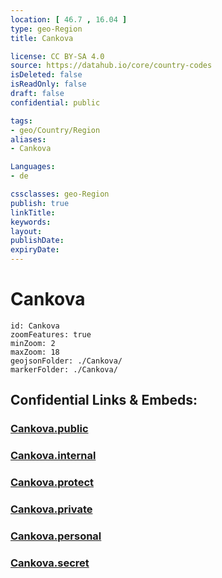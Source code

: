 ```yaml
---
location: [ 46.7 , 16.04 ] 
type: geo-Region
title: Cankova

license: CC BY-SA 4.0
source: https://datahub.io/core/country-codes
isDeleted: false
isReadOnly: false
draft: false
confidential: public

tags:
- geo/Country/Region
aliases:
- Cankova

Languages:
- de

cssclasses: geo-Region
publish: true
linkTitle: 
keywords: 
layout: 
publishDate: 
expiryDate: 
---
```


# Cankova

```leaflet
id: Cankova
zoomFeatures: true 
minZoom: 2 
maxZoom: 18
geojsonFolder: ./Cankova/
markerFolder: ./Cankova/
```


## Confidential Links & Embeds: 

### [Cankova.public](/_public/\Earth\Continent\Europe\Europe~Central\Slovenia\Regions~Slovenia\Pomurska\counties~PomurskaCankova.public.md) 

### [Cankova.internal](/_internal/\Earth\Continent\Europe\Europe~Central\Slovenia\Regions~Slovenia\Pomurska\counties~PomurskaCankova.internal.md) 

### [Cankova.protect](/_protect/\Earth\Continent\Europe\Europe~Central\Slovenia\Regions~Slovenia\Pomurska\counties~PomurskaCankova.protect.md) 

### [Cankova.private](/_private/\Earth\Continent\Europe\Europe~Central\Slovenia\Regions~Slovenia\Pomurska\counties~PomurskaCankova.private.md) 

### [Cankova.personal](/_personal/\Earth\Continent\Europe\Europe~Central\Slovenia\Regions~Slovenia\Pomurska\counties~PomurskaCankova.personal.md) 

### [Cankova.secret](/_secret/\Earth\Continent\Europe\Europe~Central\Slovenia\Regions~Slovenia\Pomurska\counties~PomurskaCankova.secret.md)

